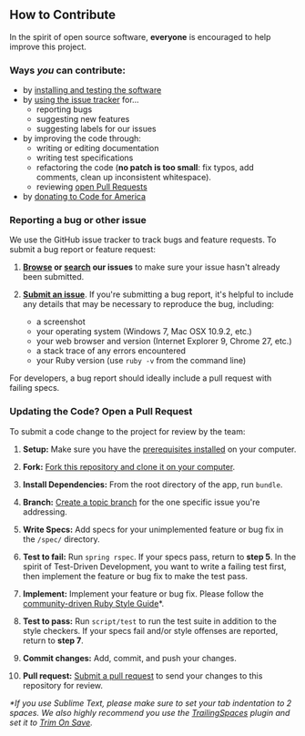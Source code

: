 ## How to Contribute
In the spirit of open source software, **everyone** is encouraged to help
improve this project.

### Ways *you* can contribute:
* by [installing and testing the software][install_instructions]
* by [using the issue tracker][issue_tracker] for...
  * reporting bugs
  * suggesting new features
  * suggesting labels for our issues
* by improving the code through:
  * writing or editing documentation
  * writing test specifications
  * refactoring the code (**no patch is too small**: fix typos, add comments,
  clean up inconsistent whitespace).
  * reviewing [open Pull Requests][open_prs]
* by [donating to Code for America][donate]

### Reporting a bug or other issue
We use the GitHub issue tracker to track bugs and feature
requests. To submit a bug report or feature request:

1. **[Browse][issue_tracker] or [search][issue_search] our issues** to make
sure your issue hasn't already been submitted.

2. **[Submit an issue][new_issue]**.
If you're submitting a bug report, it's helpful to include any details that
may be necessary to reproduce the bug, including:

    - a screenshot
    - your operating system (Windows 7, Mac OSX 10.9.2, etc.)
    - your web browser and version (Internet Explorer 9, Chrome 27, etc.)
    - a stack trace of any errors encountered
    - your Ruby version (use `ruby -v` from the command line)

For developers, a bug report should ideally include a pull request with
failing specs.

### Updating the Code? Open a Pull Request
To submit a code change to the project for review by the team:

1. **Setup:** Make sure you have the [prerequisites installed][prerequisites]
on your computer.

2. **Fork:** [Fork this repository and clone it on your computer][fork].

3. **Install Dependencies:** From the root directory of the app, run `bundle`.

4. **Branch:** [Create a topic branch][branch] for the one specific issue
you're addressing.

5. **Write Specs:** Add specs for your unimplemented feature or bug fix in the
`/spec/` directory.

6. **Test to fail:** Run `spring rspec`. If your specs pass, return to
**step 5**. In the spirit of Test-Driven Development, you want to write a
failing test first, then implement the feature or bug fix to make the test
pass.

7. **Implement:** Implement your feature or bug fix. Please follow the
[community-driven Ruby Style Guide][style_guide]*.

8. **Test to pass:** Run `script/test` to run the test suite in addition to the
style checkers. If your specs fail and/or style offenses are reported, return
to **step 7**.

10. **Commit changes:** Add, commit, and push your changes.

11. **Pull request:** [Submit a pull request][pr] to send your changes to this
repository for review.

_*If you use Sublime Text, please make sure to set your tab indentation to 2
spaces. We also highly recommend you use the [TrailingSpaces][trailing_spaces]
plugin and set it to [Trim On Save][trim_on_save]._

[install_instructions]: https://github.com/smcgov/SMC-Connect/blob/master/INSTALL.md
[open_prs]: https://github.com/smcgov/SMC-Connect/pulls?q=is%3Aopen+is%3Apr
[donate]: http://codeforamerica.org/support-us/
[issue_tracker]: https://github.com/smcgov/SMC-Connect/issues
[issue_search]: https://github.com/smcgov/SMC-Connect/search?ref=cmdform&type=Issues
[prerequisites]: https://github.com/smcgov/SMC-Connect/blob/master/INSTALL.md#install-prerequisites
[new_issue]: https://github.com/smcgov/SMC-Connect/issues/new
[fork]: http://help.github.com/fork-a-repo/
[branch]: https://help.github.com/articles/creating-and-deleting-branches-within-your-repository
[style_guide]: https://github.com/bbatsov/ruby-style-guide
[pr]: http://help.github.com/send-pull-requests/
[trailing_spaces]: https://github.com/SublimeText/TrailingSpaces
[trim_on_save]: https://github.com/SublimeText/TrailingSpaces#trim-on-save

